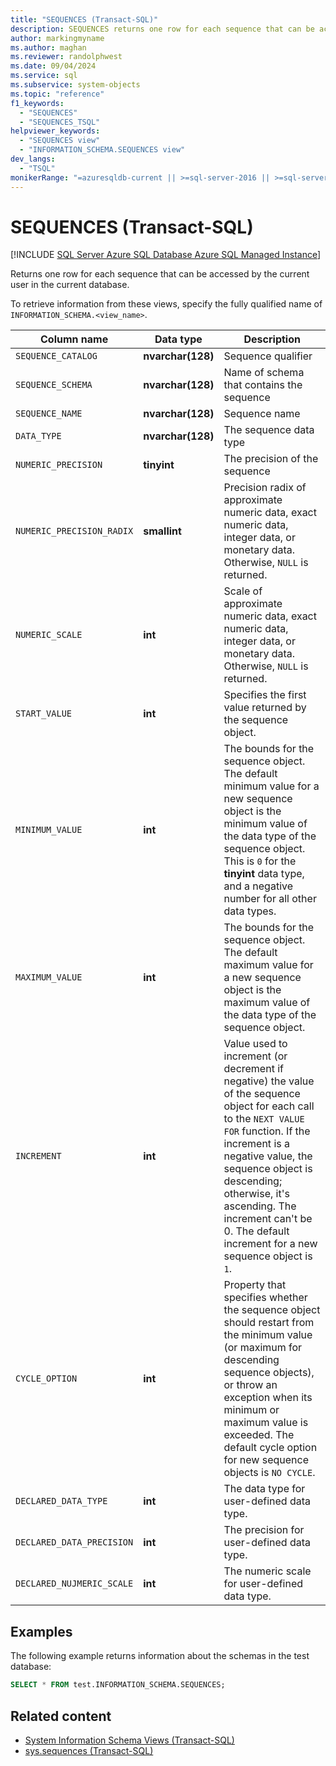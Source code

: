 ```yaml
---
title: "SEQUENCES (Transact-SQL)"
description: SEQUENCES returns one row for each sequence that can be accessed by the current user in the current database.
author: markingmyname
ms.author: maghan
ms.reviewer: randolphwest
ms.date: 09/04/2024
ms.service: sql
ms.subservice: system-objects
ms.topic: "reference"
f1_keywords:
  - "SEQUENCES"
  - "SEQUENCES_TSQL"
helpviewer_keywords:
  - "SEQUENCES view"
  - "INFORMATION_SCHEMA.SEQUENCES view"
dev_langs:
  - "TSQL"
monikerRange: "=azuresqldb-current || >=sql-server-2016 || >=sql-server-linux-2017 || =azuresqldb-mi-current"
---
```

# SEQUENCES (Transact-SQL)

[!INCLUDE [SQL Server Azure SQL Database Azure SQL Managed Instance](../../includes/applies-to-version/sql-asdb-asdbmi.md)]

Returns one row for each sequence that can be accessed by the current user in the current database.

To retrieve information from these views, specify the fully qualified name of `INFORMATION_SCHEMA.<view_name>`.

| Column name | Data type | Description |
| --- | --- | --- |
| `SEQUENCE_CATALOG` | **nvarchar(128)** | Sequence qualifier |
| `SEQUENCE_SCHEMA` | **nvarchar(128)** | Name of schema that contains the sequence |
| `SEQUENCE_NAME` | **nvarchar(128)** | Sequence name |
| `DATA_TYPE` | **nvarchar(128)** | The sequence data type |
| `NUMERIC_PRECISION` | **tinyint** | The precision of the sequence |
| `NUMERIC_PRECISION_RADIX` | **smallint** | Precision radix of approximate numeric data, exact numeric data, integer data, or monetary data. Otherwise, `NULL` is returned. |
| `NUMERIC_SCALE` | **int** | Scale of approximate numeric data, exact numeric data, integer data, or monetary data. Otherwise, `NULL` is returned. |
| `START_VALUE` | **int** | Specifies the first value returned by the sequence object. |
| `MINIMUM_VALUE` | **int** | The bounds for the sequence object. The default minimum value for a new sequence object is the minimum value of the data type of the sequence object. This is `0` for the **tinyint** data type, and a negative number for all other data types. |
| `MAXIMUM_VALUE` | **int** | The bounds for the sequence object. The default maximum value for a new sequence object is the maximum value of the data type of the sequence object. |
| `INCREMENT` | **int** | Value used to increment (or decrement if negative) the value of the sequence object for each call to the `NEXT VALUE FOR` function. If the increment is a negative value, the sequence object is descending; otherwise, it's ascending. The increment can't be 0. The default increment for a new sequence object is `1`. |
| `CYCLE_OPTION` | **int** | Property that specifies whether the sequence object should restart from the minimum value (or maximum for descending sequence objects), or throw an exception when its minimum or maximum value is exceeded. The default cycle option for new sequence objects is `NO CYCLE`. |
| `DECLARED_DATA_TYPE` | **int** | The data type for user-defined data type. |
| `DECLARED_DATA_PRECISION` | **int** | The precision for user-defined data type. |
| `DECLARED_NUJMERIC_SCALE` | **int** | The numeric scale for user-defined data type. |

## Examples

The following example returns information about the schemas in the test database:

```sql
SELECT * FROM test.INFORMATION_SCHEMA.SEQUENCES;
```

## Related content

- [System Information Schema Views (Transact-SQL)](system-information-schema-views-transact-sql.md)
- [sys.sequences (Transact-SQL)](../system-catalog-views/sys-sequences-transact-sql.md)
